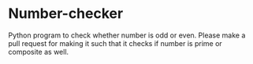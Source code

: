 # Number-checker
Python program to check whether number is odd or even. Please make a pull request for making it such that it checks if number is prime or composite as well.

